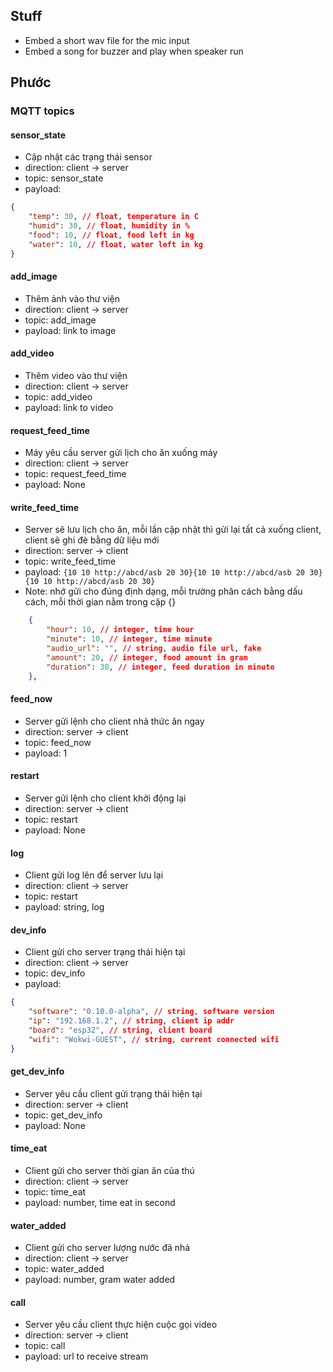 ## Stuff

- Embed a short wav file for the mic input
- Embed a song for buzzer and play when speaker run

## Phước

### MQTT topics

#### sensor_state

- Cập nhật các trạng thái sensor
- direction: client -> server
- topic: sensor_state
- payload:

```json
{
    "temp": 30, // float, temperature in C
    "humid": 30, // float, humidity in %
    "food": 10, // float, food left in kg
    "water": 10, // float, water left in kg
}
```

#### add_image

- Thêm ảnh vào thư viện
- direction: client -> server
- topic: add_image
- payload: link to image

#### add_video

- Thêm video vào thư viện
- direction: client -> server
- topic: add_video
- payload: link to video

#### request_feed_time

- Máy yêu cầu server gửi lịch cho ăn xuống máy
- direction: client -> server
- topic: request_feed_time
- payload: None

#### write_feed_time

- Server sẽ lưu lịch cho ăn, mỗi lần cập nhật thì gửi lại tất cả xuống client, client sẽ ghi đè bằng dữ liệu mới
- direction: server -> client
- topic: write_feed_time
- payload: `{10 10 http://abcd/asb 20 30}{10 10 http://abcd/asb 20 30}{10 10 http://abcd/asb 20 30}`
- Note:
nhớ gửi cho đúng định dạng, mỗi trường phân cách bằng dấu cách, mỗi thời gian nằm trong cặp {}

```json
    {
        "hour": 10, // integer, time hour
        "minute": 10, // integer, time minute
        "audio_url": "", // string, audio file url, fake
        "amount": 20, // integer, food amount in gram
        "duration": 30, // integer, feed duration in minute
    },
```

#### feed_now

- Server gửi lệnh cho client nhả thức ăn ngay
- direction: server -> client
- topic: feed_now
- payload: 1

#### restart

- Server gửi lệnh cho client khởi động lại
- direction: server -> client
- topic: restart
- payload: None

#### log

- Client gửi log lên để server lưu lại
- direction: client -> server
- topic: restart
- payload: string, log

#### dev_info

- Client gửi cho server trạng thái hiện tại
- direction: client -> server
- topic: dev_info
- payload:

```json
{
    "software": "0.10.0-alpha", // string, software version
    "ip": "192.168.1.2", // string, client ip addr
    "board": "esp32", // string, client board
    "wifi": "Wokwi-GUEST", // string, current connected wifi
}
```

#### get_dev_info

- Server yêu cầu client gửi trạng thái hiện tại
- direction: server -> client
- topic: get_dev_info
- payload: None

#### time_eat

- Client gửi cho server thời gian ăn của thú
- direction: client -> server
- topic: time_eat
- payload: number, time eat in second

#### water_added

- Client gửi cho server lượng nước đã nhả
- direction: client -> server
- topic: water_added
- payload: number, gram water added

#### call

- Server yêu cầu client thực hiện cuộc gọi video
- direction: server -> client
- topic: call
- payload: url to receive stream
